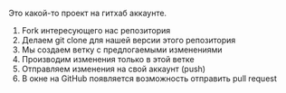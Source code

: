 Это какой-то проект на гитхаб аккаунте.


1. Fork интересующего нас репозитория
2. Делаем git clone для нашей версии этого репозитория
3. Мы создаем ветку с предлогаемыми изменениями
4. Производим изменения только в этой ветке
5. Отправляем изменения на свой аккаунт (push)
6. В окне на GitHub появляется возможность отправить pull request
